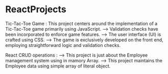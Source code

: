 # ReactProjects

Tic-Tac-Toe Game :
This project centers around the implementation of a Tic-Tac-Toe game primarily using JavaScript. 
    --> Validation checks have been incorporated to enforce game features. 
    --> The user interface (UI) is crafted using CSS. 
    --> The game is exclusively developed on the front end, employing straightforward logic and validation checks.

React CRUD operations : 
    --> This project is just about the Employee management system using in mamory Array. 
    --> This project maintains the Employee data using simple array of literal object. 
